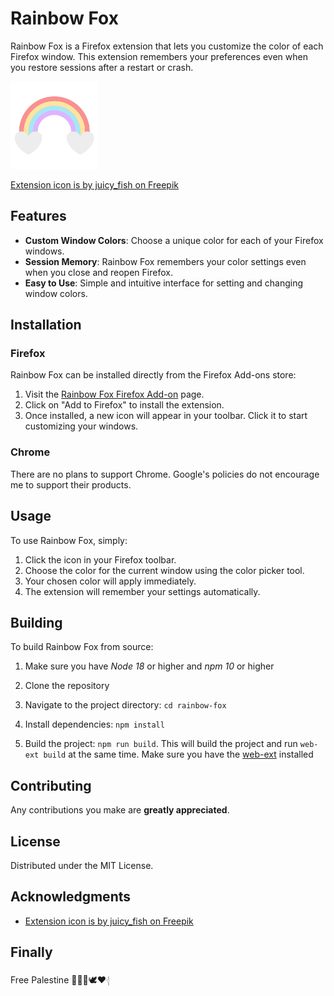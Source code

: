 # Rainbow Fox

Rainbow Fox is a Firefox extension that lets you customize the color of each Firefox window. This extension remembers your preferences even when you restore sessions after a restart or crash.

<img src="./public/src/icons/icon-48.png" alt="icon" width="140"/>

[Extension icon is by juicy_fish on Freepik](https://www.freepik.com/free-vector/rainbow-heart-heart_168221787.htm#fromView=search&page=1&position=10&uuid=7a5dd5d2-c7b8-4e66-8f2c-e4d03b544644)

## Features

- **Custom Window Colors**: Choose a unique color for each of your Firefox windows.
- **Session Memory**: Rainbow Fox remembers your color settings even when you close and reopen Firefox.
- **Easy to Use**: Simple and intuitive interface for setting and changing window colors.

## Installation

### Firefox

Rainbow Fox can be installed directly from the Firefox Add-ons store:

1. Visit the [Rainbow Fox Firefox Add-on](https://addons.mozilla.org/en-GB/firefox/addon/rainbow-fox-addon/) page.
2. Click on "Add to Firefox" to install the extension.
3. Once installed, a new icon will appear in your toolbar. Click it to start customizing your windows.

### Chrome

There are no plans to support Chrome. Google's policies do not encourage me to support their products.

## Usage

To use Rainbow Fox, simply:

1. Click the icon in your Firefox toolbar.
2. Choose the color for the current window using the color picker tool.
3. Your chosen color will apply immediately.
4. The extension will remember your settings automatically.

## Building

To build Rainbow Fox from source:

1. Make sure you have _Node 18_ or higher and _npm 10_ or higher

2. Clone the repository

3. Navigate to the project directory: `cd rainbow-fox`

4. Install dependencies: `npm install`

5. Build the project: `npm run build`. This will build the project and run `web-ext build` at the same time. Make sure you have the [web-ext](https://github.com/mozilla/web-ext) installed

## Contributing

Any contributions you make are **greatly appreciated**.

## License

Distributed under the MIT License.

## Acknowledgments

- [Extension icon is by juicy_fish on Freepik](https://www.freepik.com/free-vector/rainbow-heart-heart_168221787.htm#fromView=search&page=1&position=10&uuid=7a5dd5d2-c7b8-4e66-8f2c-e4d03b544644)

## Finally

Free Palestine 🍉🇵🇸🕊️♥𓂆
